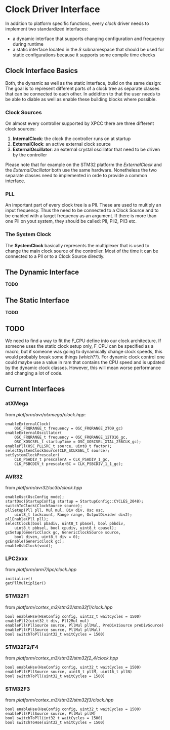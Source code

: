 # Clock Driver Interface

In addition to platform specific functions, every _clock_ driver needs to
implement two standardized interfaces:
* a dynamic interface that supports changing configuration and frequency during
  runtime
* a static interface located in the _S_ subnamespace that should be used for
  static configurations because it supports some compile time checks

## Clock Interface Basics

Both, the dynamic as well as the static interface, build on the same design:
The goal is to represent different parts of a clock tree as separate classes
that can be connected to each other.
In addiditon to that the user needs to be able to diable as well as enable
these building blocks where possible.

### Clock Sources

On almost every controller supported by XPCC there are three different clock
sources:

1. **InternalClock**: the clock the controller runs on at startup
2. **ExternalClock**: an active external clock source
3. **ExternalOscillator**: an external crystal oscillator that need to be
  driven by the controller

Please note that for example on the STM32 platform the _ExternalClock_ and the
_ExternalOscillator_ both use the same hardware. Nonetheless the two separate
classes need to implemented in orde to provide a common interface.

### PLL

An important part of every clock tree is a Pll. These are used to multiply
an input frequency. Thus the need to be connected to a Clock Source and to
be enabled with a target frequency as an argument. If there is more than one
Pll on yout system, they should be called: Pll, Pll2, Pll3 etc.

### The System Clock

The **SystemClock** basically represents the multiplexer that is used to
change the main clock source of the controller. Most of the time it can be
connected to a Pll or to a Clock Source directly.

## The Dynamic Interface

**TODO**

## The Static Interface

**TODO**

## TODO

We need to find a way to fit the F_CPU define into our clock architecture.
If someone uses the static clock setup only, F_CPU can be specified as a macro,
but if someone was going to dynamically change clock speeds, this would
probably break some things (_which??_).
For dynamic clock control one could maybe use a value in ram that contains
the CPU speed and is updated by the dynamic clock classes. However, this
will mean worse performance and changing a lot of code.

## Current Interfaces


### atXMega

from _platform/avr/atxmega/clock.hpp_:

	enableExternalClock(
		OSC_FRQRANGE_t frequency = OSC_FRQRANGE_2TO9_gc)
	enableExternalOscillator(
		OSC_FRQRANGE_t frequency = OSC_FRQRANGE_12TO16_gc,
		OSC_XOSCSEL_t startupTime = OSC_XOSCSEL_XTAL_256CLK_gc);
	enablePll(OSC_PLLSRC_t source, uint8_t factor);
	selectSystemClockSource(CLK_SCLKSEL_t source);
	setSystemClockPrescaler(
		CLK_PSADIV_t prescalerA = CLK_PSADIV_1_gc,
		CLK_PSBCDIV_t prescalerBC = CLK_PSBCDIV_1_1_gc);


### AVR32

from _platform/avr32/uc3b/clock.hpp_

	enableOsc(OscConfig mode);
	startOsc(StartupConfig startup = StartupConfig::CYCLES_2048);
	switchToClock(ClockSource source);
	pllSetup(Pll pll, Mul mul, Div div, Osc osc,
		uint8_t lockcount, Range range, OutputDivider div2);
	pllEnable(Pll pll);
	selectClock(bool pbadiv, uint8_t pbasel, bool pbbdiv,
		uint8_t pbbsel, bool cpudiv, uint8_t cpusel);
	gcSetup(GenericClock gc, GenericClockSource source,
		bool diven, uint8_t div = 0);
	gcEnable(GenericClock gc);
	enableUsbClock(void);


### LPC2xxx

from _platform/arm7/lpc/clock.hpp_

	initialize()
	getPllMultiplier()


### STM32F1

from _platform/cortex_m3/stm32/stm32f1/clock.hpp_


	bool enableHse(HseConfig config, uint32_t waitCycles = 1500)
	enablePll2(uint32_t div, Pll2Mul mul)
	enablePll(PllSource source, PllMul pllMul, PreDiv1Source preDivSource)
	enablePll(PllSource source, PllMul pllMul)
	bool switchToPll(uint32_t waitCycles = 1500)


### STM32F2/F4

from _platform/cortex_m3/stm32/stm32f2_4/clock.hpp_

	bool enableHse(HseConfig config, uint32_t waitCycles = 1500)
	enablePll(PllSource source, uint8_t pllM, uint16_t pllN)
	bool switchToPll(uint32_t waitCycles = 1500)


### STM32F3

from _platform/cortex_m3/stm32/stm32f3/clock.hpp_

	bool enableHse(HseConfig config, uint32_t waitCycles = 1500)
	enablePll(PllSource source, PllMul pllM)
	bool switchToPll(int32_t waitCycles = 1500)
	bool switchToHse(uint32_t waitCycles = 1500)
